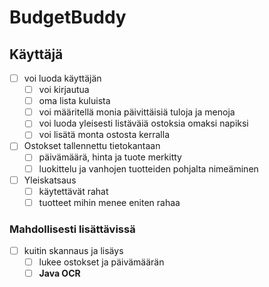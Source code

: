 # BudgetBuddy
## Käyttäjä
 - [ ] voi luoda käyttäjän
	 - [ ] voi kirjautua
	 - [ ] oma lista kuluista
	 - [ ] voi määritellä monia päivittäisiä tuloja ja menoja
	 - [ ] voi luoda yleisesti listäväiä ostoksia omaksi napiksi
	 - [ ] voi lisätä monta ostosta kerralla
 - [ ] Ostokset tallennettu tietokantaan
	 - [ ] päivämäärä, hinta ja tuote merkitty
	 - [ ] luokittelu ja vanhojen tuotteiden pohjalta nimeäminen
 - [ ] Yleiskatsaus
	 - [ ] käytettävät rahat
	 - [ ] tuotteet mihin menee eniten rahaa

### Mahdollisesti lisättävissä
 - [ ] kuitin skannaus ja lisäys
	 - [ ] lukee ostokset ja päivämäärän
	 - [ ] **Java OCR**
